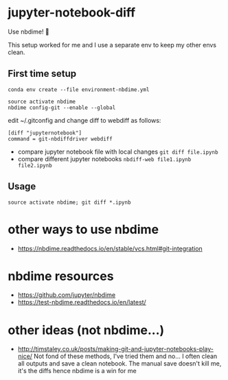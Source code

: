 # jupyter-notebook-diff

Use nbdime! :raised_hands:

This setup worked for me and I use a separate env to keep my other envs clean.

## First time setup

```
conda env create --file environment-nbdime.yml
```

```
source activate nbdime
nbdime config-git --enable --global
```

edit ~/.gitconfig and change diff to webdiff as follows:
```
[diff "jupyternotebook"]
command = git-nbdiffdriver webdiff 
```

- compare jupyter notebook file with local changes `git diff file.ipynb` 
- compare different jupyter notebooks `nbdiff-web file1.ipynb file2.ipynb` 

## Usage

```
source activate nbdime; git diff *.ipynb
```

# other ways to use nbdime
- https://nbdime.readthedocs.io/en/stable/vcs.html#git-integration

# nbdime resources
- https://github.com/jupyter/nbdime
- https://test-nbdime.readthedocs.io/en/latest/

# other ideas (not nbdime...)
- http://timstaley.co.uk/posts/making-git-and-jupyter-notebooks-play-nice/
Not fond of these methods, I've tried them and no... 
I often clean all outputs and save a clean notebook. The manual save doesn't kill me, it's the diffs hence nbdime is a win for me


